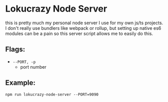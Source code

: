 # Lokucrazy Node Server

this is pretty much my personal node server I use for my own js/ts projects.  I don't really use bundlers like webpack or rollup, but setting up native es6 modules can be a pain so this server script allows me to easily do this.

## Flags:
- `--PORT, -p`
  - port number

## Example:
`npm run lokucrazy-node-server --PORT=9090`